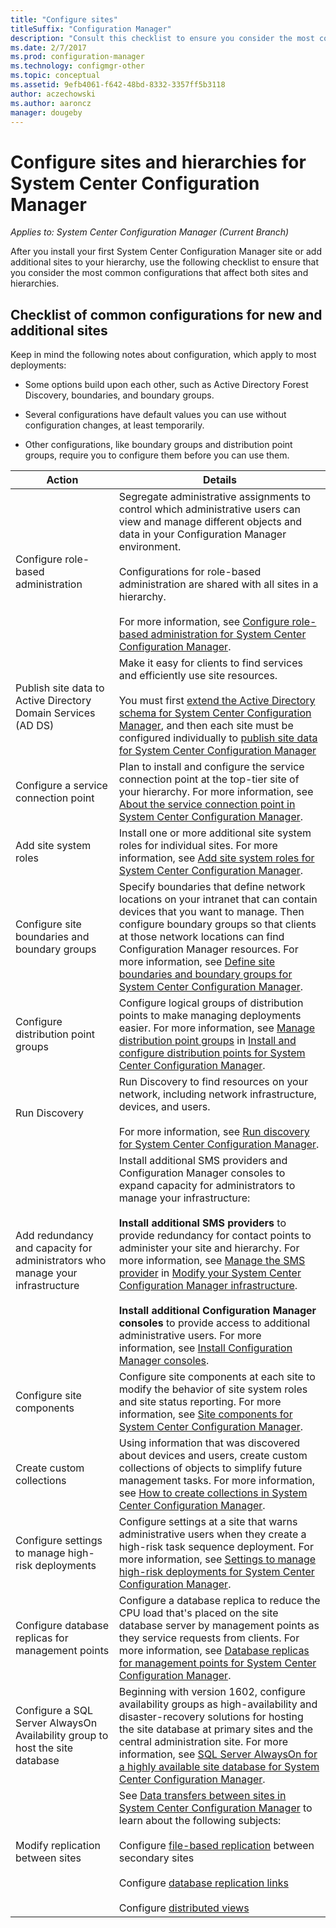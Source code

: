 ```yaml
---
title: "Configure sites"
titleSuffix: "Configuration Manager"
description: "Consult this checklist to ensure you consider the most common configurations that affect both sites and hierarchies."
ms.date: 2/7/2017
ms.prod: configuration-manager
ms.technology: configmgr-other
ms.topic: conceptual
ms.assetid: 9efb4061-f642-48bd-8332-3357ff5b3118
author: aczechowski
ms.author: aaroncz
manager: dougeby
---
```

# Configure sites and hierarchies for System Center Configuration Manager

*Applies to: System Center Configuration Manager (Current Branch)*

After you install your first System Center Configuration Manager site or add additional sites to your hierarchy, use the following checklist to ensure that you consider the most common configurations that affect both sites and hierarchies.  

## Checklist of common configurations for new and additional sites  
Keep in mind the following notes about configuration, which apply to most deployments:

-   Some options build upon each other, such as Active Directory Forest Discovery, boundaries, and boundary groups.  

-   Several configurations have default values you can use without configuration changes, at least temporarily.  

-   Other configurations, like boundary groups and distribution point groups, require you to configure them before you can use them.  

|Action|Details|  
|------------|-------------|  
|Configure role-based administration|Segregate administrative assignments to control which administrative users can view and manage different objects and data in your Configuration Manager environment.<br /><br /> Configurations for role-based administration are shared with all sites in a hierarchy.   <br/><br/>For more information, see [Configure role-based administration for System Center Configuration Manager](../../../../core/servers/deploy/configure/configure-role-based-administration.md).|  
|Publish site data to Active Directory Domain Services (AD DS)|Make it easy for clients to find services and efficiently use site resources.<br /><br /> You must first [extend the Active Directory schema for System Center Configuration Manager](../../../../core/plan-design/network/extend-the-active-directory-schema.md), and then each site must be configured individually to [publish site data for System Center Configuration Manager](../../../../core/servers/deploy/configure/publish-site-data.md)|  
|Configure a service connection point|Plan to install and configure the service connection point at the top-tier site of your hierarchy. For more information, see [About the service connection point in System Center Configuration Manager](../../../../core/servers/deploy/configure/about-the-service-connection-point.md).|  
|Add site system roles|Install one or more additional site system roles for individual sites.  For more information, see [Add site system roles for System Center Configuration Manager](../../../../core/servers/deploy/configure/add-site-system-roles.md).|  
|Configure site boundaries and boundary groups|Specify boundaries that define network locations on your intranet that can contain devices that you want to manage. Then configure boundary groups so that clients at those network locations can find Configuration Manager resources. For more information, see [Define site boundaries and boundary groups for System Center Configuration Manager](../../../../core/servers/deploy/configure/define-site-boundaries-and-boundary-groups.md).|  
|Configure distribution point groups|Configure logical  groups of distribution points to make managing deployments easier. For more information, see [Manage distribution point groups](../../../../core/servers/deploy/configure/install-and-configure-distribution-points.md#bkmk_manage) in [Install and configure distribution points for System Center Configuration Manager](../../../../core/servers/deploy/configure/install-and-configure-distribution-points.md).|  
|Run Discovery|Run Discovery to find resources on your network, including network infrastructure, devices, and users.<br /><br /> For more information, see [Run discovery for System Center Configuration Manager](../../../../core/servers/deploy/configure/run-discovery.md).|  
|Add redundancy and capacity for administrators who manage your infrastructure|Install additional SMS providers and Configuration Manager consoles to expand capacity for administrators to manage your infrastructure:<br /><br /> **Install additional SMS providers** to provide redundancy for contact points to administer your site and hierarchy. For more information, see [Manage the SMS provider](../../../../core/servers/manage/modify-your-infrastructure.md#BKMK_ManageSMSprovider) in [Modify your System Center Configuration Manager infrastructure](../../../../core/servers/manage/modify-your-infrastructure.md).<br /><br /> **Install additional Configuration Manager consoles** to provide access to additional administrative users. For more information, see [Install Configuration Manager consoles](../../../../core/servers/deploy/install/install-consoles.md).|  
|Configure site components|Configure site components at each site to modify the behavior of site system roles and site status reporting. For more information, see [Site components for System Center Configuration Manager](../../../../core/servers/deploy/configure/site-components.md).|  
|Create custom collections|Using information that was discovered about devices and users, create custom collections of objects to simplify future management tasks. For more information, see  [How to create collections in System Center Configuration Manager](../../../../core/clients/manage/collections/create-collections.md).|  
|Configure settings to manage high-risk deployments|Configure settings at a site that warns administrative users when they create a high-risk task sequence deployment.  For more information, see  [Settings to manage high-risk deployments for System Center Configuration Manager](../../../../protect/understand/settings-to-manage-high-risk-deployments.md).|  
|Configure database replicas for management points|Configure a database replica to reduce the CPU load that's placed on the site database server by management points as they service requests from clients. For more information, see [Database replicas for management points for System Center Configuration Manager](../../../../core/servers/deploy/configure/database-replicas-for-management-points.md).|  
|Configure a SQL Server AlwaysOn Availability group to host the site database|Beginning with version 1602, configure availability groups as high-availability and disaster-recovery solutions for hosting the site database at primary sites and the central administration site. For more information, see [SQL Server AlwaysOn for a highly available site database for System Center Configuration Manager](../../../../core/servers/deploy/configure/sql-server-alwayson-for-a-highly-available-site-database.md).|  
|Modify replication between sites|See [Data transfers between sites in System Center Configuration Manager](../../../../core/servers/manage/data-transfers-between-sites.md) to learn about the following subjects:<br /><br /> Configure [file-based replication](../../../../core/servers/manage/data-transfers-between-sites.md#bkmk_fileroute) between secondary sites<br /><br /> Configure [database replication links](../../../../core/servers/manage/data-transfers-between-sites.md#bkmk_Dblinks)<br /><br /> Configure [distributed views](../../../../core/servers/manage/data-transfers-between-sites.md#bkmk_distviews)|  
